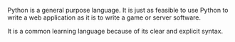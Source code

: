Python is a general purpose language. It is just as feasible to use Python
to write a web application as it is to write a game or server software.

It is a common learning language because of its clear and explicit syntax.
